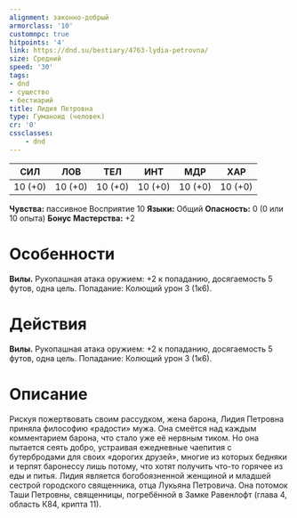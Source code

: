 ```yaml
---
alignment: законно-добрый
armorclass: '10'
customnpc: true
hitpoints: '4'
link: https://dnd.su/bestiary/4763-lydia-petrovna/
size: Средний
speed: '30'
tags:
- dnd
- существо
- бестиарий
title: Лидия Петровна
type: Гуманоид (человек)
cr: '0'
cssclasses:
    - dnd
---
```



| СИЛ | ЛОВ | ТЕЛ | ИНТ | МДР | ХАР |
|---|---|---|---|---|---|
| 10 (+0) | 10 (+0) | 10 (+0) | 10 (+0) | 10 (+0) | 10 (+0) |
**Чувства:** пассивное Восприятие 10
**Языки:** Общий
**Опасность:** 0 (0 или 10 опыта)
**Бонус Мастерства:** +2


# Особенности
**Вилы.** Рукопашная атака оружием: +2 к попаданию, досягаемость 5 футов, одна цель. Попадание: Колющий урон 3 (1к6).


# Действия
**Вилы.** Рукопашная атака оружием: +2 к попаданию, досягаемость 5 футов, одна цель. Попадание: Колющий урон 3 (1к6).


# Описание
Рискуя пожертвовать своим рассудком, жена барона, Лидия Петровна приняла философию «радости» мужа. Она смеётся над каждым комментарием барона, что стало уже её нервным тиком. Но она пытается сеять добро, устраивая ежедневные чаепития с бутербродами для своих «дорогих друзей», многие из которых бедняки и терпят баронессу лишь потому, что хотят получить что-то горячее из еды и питья. Лидия является богобоязненной женщиной и младшей сестрой городского священника, отца Лукьяна Петровича. Она потомок Таши Петровны, священницы, погребённой в Замке Равенлофт (глава 4, область К84, крипта 11).